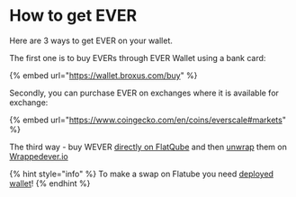 # How to get EVER

Here are 3 ways to get EVER on your wallet.

The first one is to buy EVERs through EVER Wallet using a bank card:

{% embed url="https://wallet.broxus.com/buy" %}

Secondly, you can purchase EVER on exchanges where it is available for exchange:

{% embed url="https://www.coingecko.com/en/coins/everscale#markets" %}

The third way - buy WEVER [directly on FlatQube](https://flatqube.io/swap/0:a519f99bb5d6d51ef958ed24d337ad75a1c770885dcd42d51d6663f9fcdacfb2/0:a49cd4e158a9a15555e624759e2e4e766d22600b7800d891e46f9291f044a93d) and then [unwrap](https://docs.tonbridge.io/crystal-wallet/master/getting-started-with-ton-crystal-wallet/wton-how-to-issue-wton-and-transfer-it-to-ethereum) them on [Wrappedever.io](https://wrappedever.io)​

{% hint style="info" %}
To make a swap on Flatube you need [deployed wallet](https://app.gitbook.com/o/-MUxjK3XWZCxuBwyXzkS/s/vwtaQbYcgICT7ubKSITZ/getting-started/install-and-singing-in/deploy)!
{% endhint %}
